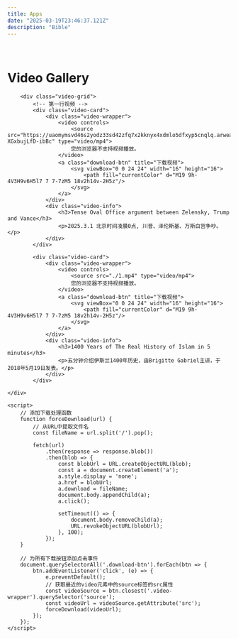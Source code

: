 ```yaml
---
title: Apps
date: "2025-03-19T23:46:37.121Z"
description: "Bible"
---
```


<p style="margin-top: 18px;">&emsp;</p>

<head>
    <meta charset="UTF-8">
    <meta name="viewport" content="width=device-width, initial-scale=1.0">
    <title>视频播放页面</title>
    <link rel="stylesheet" href="./styles.css">
</head>

<body>
	<div class="container">
		<h1>Video Gallery</h1>
		
		<div class="video-grid">
			<!-- 第一行视频 -->
			<div class="video-card">
				<div class="video-wrapper">
					<video controls>
						<source src="https://uaomymsvd46s2yodz33sd42zfq7x2kknyx4xdmlo5dfxyp5cnqlq.arweave.net/oBzMMlUfPS1hw873IfNZLD99KU3F-XGxbujLfD-ibBc" type="video/mp4">
						您的浏览器不支持视频播放。
					</video>
					<a class="download-btn" title="下载视频">
						<svg viewBox="0 0 24 24" width="16" height="16">
							<path fill="currentColor" d="M19 9h-4V3H9v6H5l7 7 7-7zM5 18v2h14v-2H5z"/>
						</svg>
					</a>
				</div>
				<div class="video-info">
					<h3>Tense Oval Office argument between Zelensky, Trump and Vance</h3>
					<p>2025.3.1 北京时间凌晨0点, 川普、泽伦斯基、万斯白宫争吵。</p>
				</div>
			</div>

			<div class="video-card">
				<div class="video-wrapper">
					<video controls>
						<source src="./1.mp4" type="video/mp4">
						您的浏览器不支持视频播放。
					</video>
					<a class="download-btn" title="下载视频">
						<svg viewBox="0 0 24 24" width="16" height="16">
							<path fill="currentColor" d="M19 9h-4V3H9v6H5l7 7 7-7zM5 18v2h14v-2H5z"/>
						</svg>
					</a>
				</div>
				<div class="video-info">
					<h3>1400 Years of The Real History of Islam in 5 minutes</h3>
					<p>五分钟介绍伊斯兰1400年历史，由Brigitte Gabriel主讲，于 2018年5月19日发表。</p>
				</div>
			</div>

	</div>

	<script>
		// 添加下载处理函数
		function forceDownload(url) {
			// 从URL中提取文件名
			const fileName = url.split('/').pop();
			
			fetch(url)
				.then(response => response.blob())
				.then(blob => {
					const blobUrl = URL.createObjectURL(blob);
					const a = document.createElement('a');
					a.style.display = 'none';
					a.href = blobUrl;
					a.download = fileName;
					document.body.appendChild(a);
					a.click();
					
					setTimeout(() => {
						document.body.removeChild(a);
						URL.revokeObjectURL(blobUrl);
					}, 100);
				});
		}

		// 为所有下载按钮添加点击事件
		document.querySelectorAll('.download-btn').forEach(btn => {
			btn.addEventListener('click', (e) => {
				e.preventDefault();
				// 获取最近的video元素中的source标签的src属性
				const videoSource = btn.closest('.video-wrapper').querySelector('source');
				const videoUrl = videoSource.getAttribute('src');
				forceDownload(videoUrl);
			});
		});
	</script>
</body>


<p style="margin-bottom: 25px;">&emsp;</p>

